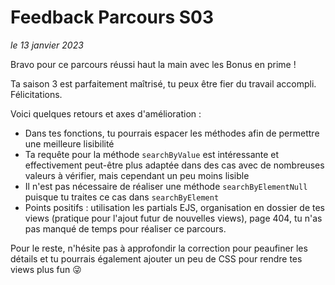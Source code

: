 # Feedback Parcours S03
*le 13 janvier 2023*

Bravo pour ce parcours réussi haut la main avec les Bonus en prime !

Ta saison 3 est parfaitement maîtrisé, tu peux être fier du travail accompli. Félicitations.

Voici quelques retours et axes d'amélioration :
- Dans tes fonctions, tu pourrais espacer les méthodes afin de permettre une meilleure lisibilité
- Ta requête pour la méthode `searchByValue` est intéressante et effectivement peut-être plus adaptée dans des cas avec de nombreuses valeurs à vérifier, mais cependant un peu moins lisible
- Il n'est pas nécessaire de réaliser une méthode `searchByElementNull` puisque tu traites ce cas dans `searchByElement`
- Points positifs : utilisation les partials EJS, organisation en dossier de tes views (pratique pour l'ajout futur de nouvelles views), page 404, tu n'as pas manqué de temps pour réaliser ce parcours.

Pour le reste, n'hésite pas à approfondir la correction pour peaufiner les détails et tu pourrais également ajouter un peu de CSS pour rendre tes views plus fun :stuck_out_tongue_winking_eye:
